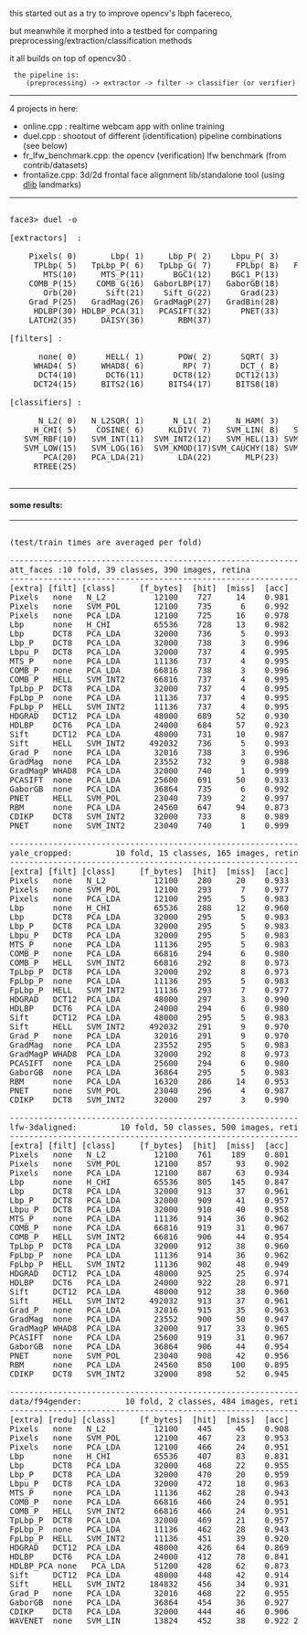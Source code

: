 
this started out as a try to improve opencv's lbph facereco, 

but meanwhile it morphed into a testbed for comparing preprocessing/extraction/classification methods

it all builds on top of opencv30 .

     the pipeline is:
        (preprocessing) -> extractor -> filter -> classifier (or verifier)

-----------------------------------------------------

4 projects in here:
* online.cpp : realtime webcam app with online training
* duel.cpp : shootout of different (identification) pipeline combinations (see below)
* fr_lfw_benchmark.cpp: the opencv (verification) lfw benchmark (from contrib/datasets)
* frontalize.cpp: 3d/2d frontal face alignment lib/standalone tool (using [dlib](http://sourceforge.net/projects/dclib/files/dlib/) landmarks)

------------------------------------------------------

<pre>

face3> duel -o

[extractors]  :

    Pixels( 0)       Lbp( 1)     Lbp_P( 2)    Lbpu_P( 3)       Ltp( 4)
     TPLbp( 5)   TpLbp_P( 6)   TpLbp_G( 7)     FPLbp( 8)   FpLbp_P( 9)
       MTS(10)     MTS_P(11)      BGC1(12)    BGC1_P(13)      COMB(14)
    COMB_P(15)    COMB_G(16)  GaborLBP(17)   GaborGB(18)       Dct(19)
       Orb(20)      Sift(21)    Sift_G(22)      Grad(23)    Grad_G(24)
    Grad_P(25)   GradMag(26)  GradMagP(27)   GradBin(28)    HDGRAD(29)
     HDLBP(30) HDLBP_PCA(31)   PCASIFT(32)      PNET(33)     CDIKP(34)
    LATCH2(35)     DAISY(36)       RBM(37)

[filters] :

      none( 0)      HELL( 1)       POW( 2)      SQRT( 3)     WHAD_( 4)
     WHAD4( 5)     WHAD8( 6)        RP( 7)      DCT_( 8)      DCT2( 9)
      DCT4(10)      DCT6(11)      DCT8(12)     DCT12(13)     DCT16(14)
     DCT24(15)     BITS2(16)     BITS4(17)     BITS8(18)      MEAN(19)

[classifiers] :

      N_L2( 0)   N_L2SQR( 1)      N_L1( 2)     N_HAM( 3)    H_HELL( 4)
     H_CHI( 5)    COSINE( 6)     KLDIV( 7)   SVM_LIN( 8)   SVM_POL( 9)
   SVM_RBF(10)   SVM_INT(11)  SVM_INT2(12)   SVM_HEL(13) SVM_HELSQ(14)
   SVM_LOW(15)   SVM_LOG(16)  SVM_KMOD(17)SVM_CAUCHY(18) SVM_MULTI(19)
       PCA(20)   PCA_LDA(21)       LDA(22)       MLP(23)       KNN(24)
     RTREE(25)

</pre>

------------------------------------------------------

#### some results:

------------------------------------------------------

<pre>

(test/train times are averaged per fold)

------------------------------------------------------------------------------
att_faces :10 fold, 39 classes, 390 images, retina
------------------------------------------------------------------------------
[extra] [filt] [class]     [f_bytes]  [hit]  [miss]  [acc]  [t_train] [t_test]
Pixels   none   N_L2          12100    727     14    0.981    0.000    0.653
Pixels   none   SVM_POL       12100    735      6    0.992    3.900    0.690
Pixels   none   PCA_LDA       12100    725     16    0.978   16.518    0.221
Lbp      none   H_CHI         65536    728     13    0.982    0.001    4.142
Lbp      DCT8   PCA_LDA       32000    736      5    0.993   11.501    0.351
Lbp_P    DCT8   PCA_LDA       32000    738      3    0.996   11.952    0.353
Lbpu_P   DCT8   PCA_LDA       32000    737      4    0.995   12.686    0.478
MTS_P    none   PCA_LDA       11136    737      4    0.995    5.941    0.047
COMB_P   none   PCA_LDA       66816    738      3    0.996   18.738    0.321
COMB_P   HELL   SVM_INT2      66816    737      4    0.995    8.735    0.973
TpLbp_P  DCT8   PCA_LDA       32000    737      4    0.995   12.186    0.375
FpLbp_P  none   PCA_LDA       11136    737      4    0.995    6.088    0.052
FpLbp_P  HELL   SVM_INT2      11136    737      4    0.995    0.698    0.152
HDGRAD   DCT12  PCA_LDA       48000    689     52    0.930   16.050    0.238
HDLBP    DCT6   PCA_LDA       24000    684     57    0.923    9.584    0.178
Sift     DCT12  PCA_LDA       48000    731     10    0.987   17.828    0.220
Sift     HELL   SVM_INT2     492032    736      5    0.993   85.713   10.116
Grad_P   none   PCA_LDA       32016    738      3    0.996   12.195    0.356
GradMag  none   PCA_LDA       23552    732      9    0.988   10.617    0.206
GradMagP WHAD8  PCA_LDA       32000    740      1    0.999   14.221    0.375
PCASIFT  none   PCA_LDA       25600    691     50    0.933   12.157    0.193
GaborGB  none   PCA_LDA       36864    735      6    0.992   15.227    0.424
PNET     HELL   SVM_POL       23040    739      2    0.997    2.274    0.328
RBM      none   PCA_LDA       24560    647     94    0.873    6.930    0.170
CDIKP    DCT8   SVM_INT2      32000    733      8    0.989    2.122    0.393
PNET     none   SVM_INT2      23040    740      1    0.999    1.500    0.286

------------------------------------------------------------------------------
yale_cropped:         10 fold, 15 classes, 165 images, retina
------------------------------------------------------------------------------
[extra] [filt] [class]     [f_bytes]  [hit]  [miss]  [acc]  [t_train] [t_test]
Pixels   none   N_L2          12100    280     20    0.933    0.000    0.113
Pixels   none   SVM_POL       12100    293      7    0.977    0.599    0.109
Pixels   none   PCA_LDA       12100    295      5    0.983    2.463    0.028
Lbp      none   H_CHI         65536    288     12    0.960    0.001    0.661
Lbp      DCT8   PCA_LDA       32000    295      5    0.983    1.687    0.021
Lbp_P    DCT8   PCA_LDA       32000    295      5    0.983    1.777    0.021
Lbpu_P   DCT8   PCA_LDA       32000    295      5    0.983    1.663    0.022
MTS_P    none   PCA_LDA       11136    295      5    0.983    0.827    0.010
COMB_P   none   PCA_LDA       66816    294      6    0.980    3.154    0.036
COMB_P   HELL   SVM_INT2      66816    292      8    0.973    1.563    0.195
TpLbp_P  DCT8   PCA_LDA       32000    292      8    0.973    1.742    0.024
FpLbp_P  none   PCA_LDA       11136    295      5    0.983    0.820    0.009
FpLbp_P  HELL   SVM_INT2      11136    293      7    0.977    0.118    0.026
HDGRAD   DCT12  PCA_LDA       48000    297      3    0.990    2.713    0.027
HDLBP    DCT6   PCA_LDA       24000    294      6    0.980    1.433    0.015
Sift     DCT12  PCA_LDA       48000    295      5    0.983    2.514    0.028
Sift     HELL   SVM_INT2     492032    291      9    0.970   13.427    1.590
Grad_P   none   PCA_LDA       32016    291      9    0.970    1.719    0.024
GradMag  none   PCA_LDA       23552    295      5    0.983    1.384    0.019
GradMagP WHAD8  PCA_LDA       32000    292      8    0.973    1.798    0.021
PCASIFT  none   PCA_LDA       25600    294      6    0.980    1.562    0.015
GaborGB  none   PCA_LDA       36864    295      5    0.983    2.022    0.026
RBM      none   PCA_LDA       16320    286     14    0.953    0.877    0.011
PNET     none   SVM_POL       23040    296      4    0.987    0.345    0.055 * Pca[5,5] Gabor[9,5,1.73] Hashing[5,18]
CDIKP    DCT8   SVM_INT2      32000    297      3    0.990    0.387    0.070

------------------------------------------------------------------------------
lfw-3daligned:         10 fold, 50 classes, 500 images, retina
------------------------------------------------------------------------------
[extra] [filt] [class]     [f_bytes]  [hit]  [miss]  [acc]  [t_train] [t_test]
Pixels   none   N_L2          12100    761    189    0.801    0.000    1.051
Pixels   none   SVM_POL       12100    857     93    0.902    6.899    1.100
Pixels   none   PCA_LDA       12100    887     63    0.934   30.615    0.317
Lbp      none   H_CHI         65536    805    145    0.847    0.002    6.347
Lbp      DCT8   PCA_LDA       32000    913     37    0.961   20.844    0.546
Lbp_P    DCT8   PCA_LDA       32000    909     41    0.957   20.667    0.543
Lbpu_P   DCT8   PCA_LDA       32000    910     40    0.958   20.499    0.572
MTS_P    none   PCA_LDA       11136    914     36    0.962   11.007    0.093
COMB_P   none   PCA_LDA       66816    919     31    0.967   32.167    0.429
COMB_P   HELL   SVM_INT2      66816    906     44    0.954   13.080    1.476
TpLbp_P  DCT8   PCA_LDA       32000    912     38    0.960   21.198    0.569
FpLbp_P  none   PCA_LDA       11136    914     36    0.962   11.214    0.093
FpLbp_P  HELL   SVM_INT2      11136    902     48    0.949    1.108    0.234
HDGRAD   DCT12  PCA_LDA       48000    925     25    0.974   31.121    0.378
HDLBP    DCT6   PCA_LDA       24000    922     28    0.971   17.716    0.243
Sift     DCT12  PCA_LDA       48000    912     38    0.960   30.303    0.301
Sift     HELL   SVM_INT2     492032    913     37    0.961  122.865   14.067
Grad_P   none   PCA_LDA       32016    915     35    0.963   20.595    0.550
GradMag  none   PCA_LDA       23552    900     50    0.947   17.282    0.239
GradMagP WHAD8  PCA_LDA       32000    917     33    0.965   24.676    0.550
PCASIFT  none   PCA_LDA       25600    919     31    0.967   23.822    0.304
GaborGB  none   PCA_LDA       36864    906     44    0.954   28.726    0.640
PNET     none   SVM_POL       23040    908     42    0.956    3.625    0.530
RBM      none   PCA_LDA       24560    850    100    0.895   12.319    0.257
CDIKP    DCT8   SVM_INT2      32000    898     52    0.945    3.602    0.658

-------------------------------------------------------------------
data/f94gender:         10 fold, 2 classes, 484 images, retina
-------------------------------------------------------------------
[extra] [redu] [class]     [f_bytes]  [hit]  [miss]  [acc]   [time]
Pixels   none   N_L2          12100    445     45    0.908    6.271
Pixels   none   SVM_POL       12100    467     23    0.953   13.195
Pixels   none   PCA_LDA       12100    466     24    0.951  406.137
Lbp      none   H_CHI         65536    407     83    0.831   42.218
Lbp      DCT8   PCA_LDA       32000    468     22    0.955  257.919
Lbp_P    DCT8   PCA_LDA       32000    470     20    0.959  271.282
Lbpu_P   DCT8   PCA_LDA       32000    472     18    0.963  248.733
MTS_P    none   PCA_LDA       11136    462     28    0.943  149.284
COMB_P   none   PCA_LDA       66816    466     24    0.951  392.213
COMB_P   HELL   SVM_INT2      66816    466     24    0.951   88.184
TpLbp_P  DCT8   PCA_LDA       32000    469     21    0.957  256.392
FpLbp_P  none   PCA_LDA       11136    462     28    0.943  138.421
FpLbp_P  HELL   SVM_INT2      11136    451     39    0.920   13.367
HDGRAD   DCT12  PCA_LDA       48000    426     64    0.869  467.374
HDLBP    DCT6   PCA_LDA       24000    412     78    0.841  358.071
HDLBP_PCA none   PCA_LDA      51200    428     62    0.873  706.529
Sift     DCT12  PCA_LDA       48000    448     42    0.914  790.889
Sift     HELL   SVM_INT2     184832    456     34    0.931  510.964
Grad_P   none   PCA_LDA       32016    468     22    0.955  231.309
GaborGB  none   PCA_LDA       36864    454     36    0.927  366.183
CDIKP    DCT8   PCA_LDA       32000    444     46    0.906  427.614
WAVENET  none   SVM_LIN       13824    452     38    0.922 2517.690


</pre>

